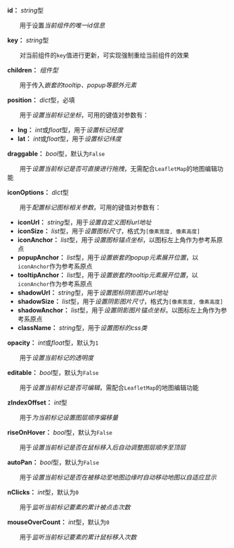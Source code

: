**id：** *string*型

　　用于设置*当前组件的唯一id信息*

**key：** *string*型

　　对当前组件的`key`值进行更新，可实现强制重绘当前组件的效果

**children：** *组件型*

　　用于传入*嵌套的tooltip、popup等额外元素*

**position：** *dict*型，必填

　　用于*设置当前标记坐标*，可用的键值对参数有：

- **lng：** *int*或*float*型，用于*设置标记经度*
- **lat：** *int*或*float*型，用于*设置标记纬度*

**draggable：** *bool*型，默认为`False`

　　用于*设置当前标记是否可直接进行拖拽*，无需配合`LeafletMap`的地图编辑功能

**iconOptions：** *dict*型

　　用于*配置标记图标相关参数*，可用的键值对参数有：

- **iconUrl：** *string*型，用于*设置自定义图标url地址*
- **iconSize：** *list*型，用于*设置图标尺寸*，格式为`[像素宽度, 像素高度]`
- **iconAnchor：** *list*型，用于*设置图标锚点坐标*，以图标左上角作为参考系原点
- **popupAnchor：** *list*型，用于*设置嵌套的popup元素展开位置*，以`iconAnchor`作为参考系原点
- **tooltipAnchor：** *list*型，用于*设置嵌套的tooltip元素展开位置*，以`iconAnchor`作为参考系原点
- **shadowUrl：** *string*型，用于*设置图标阴影图片url地址*
- **shadowSize：** *list*型，用于*设置阴影图片尺寸*，格式为`[像素宽度, 像素高度]`
- **shadowAnchor：** *list*型，用于*设置阴影图片锚点坐标*，以图标左上角作为参考系原点
- **className：** *string*型，用于*设置图标的css类*

**opacity：** *int*或*float*型，默认为`1`

　　用于*设置当前标记的透明度*

**editable：** *bool*型，默认为`False`

　　用于*设置当前标记是否可编辑*，需配合`LeafletMap`的地图编辑功能

**zIndexOffset：** *int*型

　　用于*为当前标记设置图层顺序偏移量*

**riseOnHover：** *bool*型，默认为`False`

　　用于*设置当前标记是否在鼠标移入后自动调整图层顺序至顶层*

**autoPan：** *bool*型，默认为`False`

　　用于*设置当前标记是否在被移动至地图边缘时自动移动地图以自适应显示*

**nClicks：** *int*型，默认为`0`

　　用于*监听当前标记要素的累计被点击次数*

**mouseOverCount：** *int*型，默认为`0`

　　用于*监听当前标记要素的累计鼠标移入次数*